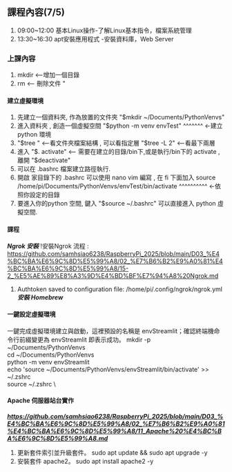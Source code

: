## 課程內容(7/5)
1. 09:00~12:00 基本Linux操作-了解Linux基本指令，檔案系統管理
2. 13:30~16:30  apt安裝應用程式 -安裝資料庫，Web Server
### 上課內容
1. mkdir <--增加一個目錄
2. rm <-- 刪除文件 "
#### 建立虛擬環境
1. 先建立一個資料夾, 作為放置的文件夾 "$mkdir ~/Documents/PythonVenvs"
2. 進入資料夾 , 創造一個虛擬空間 "$python -m venv envTest"
                                                ^^^^^^^ <-建立python 環境
3. "$tree " <--看文件夾檔案結構 , 可以看指定層 "$tree -L 2" <--看最下兩層
4. 進入 "$. activate" <-- 需要在建立的目錄/bin下,或是執行/bin下的 activate , 離開 "$deactivate"
5. 可以在 .bashrc 檔案建立路徑執行.
6. 開啟 家目錄下的 .bashrc 可以使用 nano vim 編寫 , 在 fi 下面加入 source /home/pi/Documents/PythonVenvs/envTest/bin/activate
                                                                                                    ^^^^^^^^^^ <-依照你設定的目錄
8. 要進入你的python 空間, 鍵入 "$source ~/.bashrc" 可以直接進入 python 虛擬空間.
#### 課程
***Ngrok 安裝***
!安裝Ngrok 流程 : https://github.com/samhsiao6238/RaspberryPi_2025/blob/main/D03_%E4%BC%BA%E6%9C%8D%E5%99%A8/02_%E7%B6%B2%E9%A0%81%E4%BC%BA%E6%9C%8D%E5%99%A8/15-2_%E5%AE%89%E8%A3%9D%E4%BD%BF%E7%94%A8%20Ngrok.md
1. Authtoken saved to configuration file: /home/pi/.config/ngrok/ngrok.yml
***安裝 Homebrew***

#### 一鍵設定虛擬環境
一鍵完成虛擬環境建立與啟動，這裡預設的名稱是 envStreamlit；確認終端機命令行前綴變更為 envStreamlit 即表示成功。
mkdir -p ~/Documents/PythonVenvs \
cd ~/Documents/PythonVenvs \
python -m venv envStreamlit \
echo 'source ~/Documents/PythonVenvs/envStreamlit/bin/activate' >> ~/.zshrc \
source ~/.zshrc   \

#### Apache 伺服器站台實作
***https://github.com/samhsiao6238/RaspberryPi_2025/blob/main/D03_%E4%BC%BA%E6%9C%8D%E5%99%A8/02_%E7%B6%B2%E9%A0%81%E4%BC%BA%E6%9C%8D%E5%99%A8/11_Apache%20%E4%BC%BA%E6%9C%8D%E5%99%A8.md***
1. 更新套件索引並升級套件。
sudo apt update && sudo apt upgrade -y
2. 安裝套件 apache2。
sudo apt install apache2 -y


   
